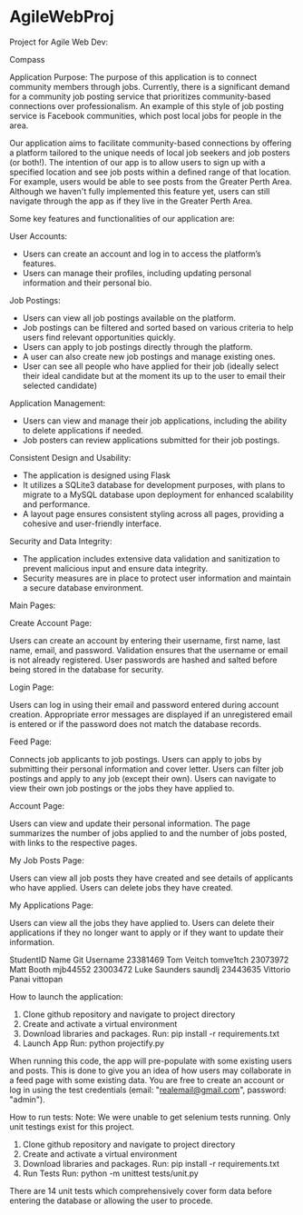 # AgileWebProj
Project for Agile Web Dev: 

Compass

Application Purpose:
The purpose of this application is to connect community members through jobs. Currently, there is a significant demand for a community job posting service that prioritizes community-based connections over professionalism. An example of this style of job posting service is Facebook communities, which post local jobs for people in the area.

Our application aims to facilitate community-based connections by offering a platform tailored to the unique needs of local job seekers and job posters (or both!). The intention of our app is to allow users to sign up with a specified location and see job posts within a defined range of that location. For example, users would be able to see posts from the Greater Perth Area. Although we haven't fully implemented this feature yet, users can still navigate through the app as if they live in the Greater Perth Area.

Some key features and functionalities of our application are:

User Accounts:

- Users can create an account and log in to access the platform’s features.
- Users can manage their profiles, including updating personal information and their personal bio.

Job Postings:

- Users can view all job postings available on the platform.
- Job postings can be filtered and sorted based on various criteria to help users find relevant opportunities quickly.
- Users can apply to job postings directly through the platform.
- A user can also create new job postings and manage existing ones.
- User can see all people who have applied for their job (ideally select their ideal candidate but at the moment its up to the user to email their selected candidate)

Application Management:

- Users can view and manage their job applications, including the ability to delete applications if needed.
- Job posters can review applications submitted for their job postings.

Consistent Design and Usability:

- The application is designed using Flask
- It utilizes a SQLite3 database for development purposes, with plans to migrate to a MySQL database upon deployment for enhanced scalability and performance.
- A layout page ensures consistent styling across all pages, providing a cohesive and user-friendly interface.

Security and Data Integrity:

- The application includes extensive data validation and sanitization to prevent malicious input and ensure data integrity.
- Security measures are in place to protect user information and maintain a secure database environment.

Main Pages:

Create Account Page:

Users can create an account by entering their username, first name, last name, email, and password.
Validation ensures that the username or email is not already registered.
User passwords are hashed and salted before being stored in the database for security.

Login Page:

Users can log in using their email and password entered during account creation.
Appropriate error messages are displayed if an unregistered email is entered or if the password does not match the database records.

Feed Page:

Connects job applicants to job postings.
Users can apply to jobs by submitting their personal information and cover letter.
Users can filter job postings and apply to any job (except their own).
Users can navigate to view their own job postings or the jobs they have applied to.

Account Page:

Users can view and update their personal information.
The page summarizes the number of jobs applied to and the number of jobs posted, with links to the respective pages.

My Job Posts Page:

Users can view all job posts they have created and see details of applicants who have applied.
Users can delete jobs they have created.

My Applications Page:

Users can view all the jobs they have applied to.
Users can delete their applications if they no longer want to apply or if they want to update their information.

StudentID       Name               Git Username
23381469        Tom Veitch         tomve1tch
23073972	    Matt Booth         mjb44552
23003472	    Luke Saunders      saundlj
23443635	    Vittorio Panai     vittopan


How to launch the application:
1. Clone github repository and navigate to project directory 
2. Create and activate a virtual environment
3. Download libraries and packages. 
    Run: pip install -r requirements.txt
4. Launch App
    Run: python projectify.py

When running this code, the app will pre-populate with some existing users and posts. This is done to give you an idea of how users may collaborate in a feed page with some existing data. You are free to create an account or log in using the test credentials (email: "realemail@gmail.com", password: "admin").

How to run tests:
 Note: We were unable to get selenium tests running. Only unit testings exist for this project. 
1. Clone github repository and navigate to project directory 
2. Create and activate a virtual environment
3. Download libraries and packages. 
    Run: pip install -r requirements.txt
4. Run Tests
    Run: python -m unittest tests/unit.py

There are 14 unit tests which comprehensively cover form data before entering the database or allowing the user to procede. 